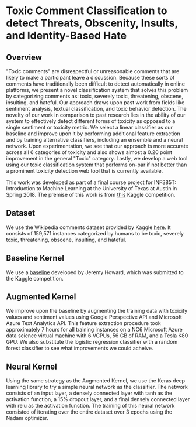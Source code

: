 # Toxic Comment Classification to detect Threats, Obscenity, Insults, and Identity-Based Hate

## Overview

"Toxic comments" are disrespectful or unreasonable comments that are likely to make a participant leave a discussion. Because these sorts of comments have traditionally been difficult to detect automatically in online platforms, we present a novel classification system that solves this problem by categorizing comments as: toxic, severely toxic, threatening, obscene, insulting, and hateful. Our approach draws upon past work from fields like sentiment analysis, textual classification, and toxic behavior detection. The novelty of our work in comparison to past research lies in the ability of our system to effectively detect different forms of toxicity as opposed to a single sentiment or toxicity metric. We select a linear classifier as our baseline and improve upon it by performing additional feature extraction and by training alternative classifiers, including an ensemble and a neural network. Upon experimentation, we see that our approach is more accurate across all 6 categories of toxicity and also shows almost a 0.20 point improvement in the general "Toxic" category. Lastly, we develop a web tool using our toxic classification system that performs on-par if not better than a prominent toxicity detection web tool that is currently available.

This work was developed as part of a final course project for INF385T: Introduction to Machine Learning at the University of Texas at Austin in Spring 2018. The premise of this work is from [this](https://www.kaggle.com/c/jigsaw-toxic-comment-classification-challenge) Kaggle competition.

## Dataset

We use the Wikipedia comments dataset provided by Kaggle [here](https://www.kaggle.com/c/jigsaw-toxic-comment-classification-challenge/data). It consists of 159,571 instances categorized by humans to be toxic, severely toxic, threatening, obscene, insulting, and hateful.

## Baseline Kernel

We use a [baseline](https://www.kaggle.com/jhoward/nb-svm-strong-linear-baseline) developed by Jeremy Howard, which was submitted to the Kaggle competition.

## Augmented Kernel

We improve upon the baseline by augmenting the training data with toxicity values and sentiment values using Google Perspective API and Microsoft Azure Text Analytics API. This feature extraction procedure took approximately 7 hours for all training instances on a NC6 Microsoft Azure data science virtual machine with 6 VCPUs, 56 GB of RAM, and a Tesla K80 GPU. We also substitute the logistic regression classifier with a random forest classifier to see what improvements we could acheive.

## Neural Kernel

Using the same strategy as the Augmented Kernel, we use the Keras deep learning library to try a simple neural network as the classifier. The network consists of an input layer, a densely connected layer with tanh as the activation function, a 15% dropout layer, and a final densely connected layer with relu as the activation function. The training of this neural network consisted of iterating over the entire dataset over 3 epochs using the Nadam optimizer.
